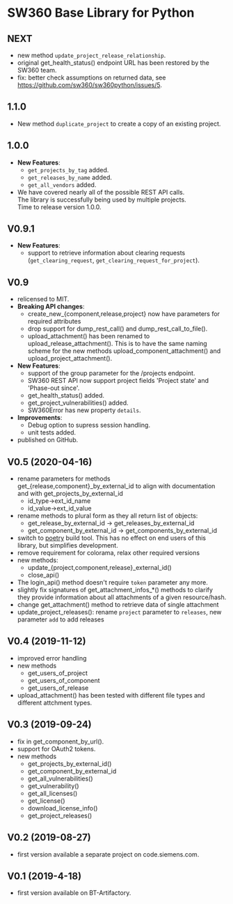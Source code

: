 # SW360 Base Library for Python

## NEXT
* new method `update_project_release_relationship`.
* original get_health_status() endpoint URL has been restored by the SW360 team.
* fix: better check assumptions on returned data, see https://github.com/sw360/sw360python/issues/5.

## 1.1.0
* New method `duplicate_project` to create a copy of an existing project.

## 1.0.0
* **New Features**:
  * `get_projects_by_tag` added.
  * `get_releases_by_name` added.
  * `get_all_vendors` added.
* We have covered nearly all of the possible REST API calls.  
  The library is successfully being used by multiple projects.  
  Time to release version 1.0.0.

## V0.9.1
* **New Features**:
    * support to retrieve information about clearing requests (`get_clearing_request`, `get_clearing_request_for_project`).

## V0.9
* relicensed to MIT.
* **Breaking API changes**:
    * create_new_{component,release,project} now have parameters for required attributes
    * drop support for dump_rest_call() and dump_rest_call_to_file().
    * upload_attachment() has been renamed to upload_release_attachment(). This is to have
      the same naming scheme for the new methods upload_component_attachment() and
      upload_project_attachment().
* **New Features**:
    * support of the group parameter for the /projects endpoint.
    * SW360 REST API now support project fields 'Project state' and 'Phase-out since'.
    * get_health_status() added.
    * get_project_vulnerabilities() added.
    * SW360Error has new property `details`.
* **Improvements**:
   * Debug option to supress session handling.
   * unit tests added.
* published on GitHub.

## V0.5 (2020-04-16)
* rename parameters for methods get_{release,component}_by_external_id
  to align with documentation and with get_projects_by_external_id
    * id_type->ext_id_name
    * id_value->ext_id_value
* rename methods to plural form as they all return list of objects:
    * get_release_by_external_id -> get_releases_by_external_id
    * get_component_by_external_id -> get_components_by_external_id
* switch to [poetry](https://python-poetry.org/) build tool. This has no
  effect on end users of this library, but simplifies development.
* remove requirement for colorama, relax other required versions
* new methods:
    * update_{project,component,release}_external_id()
    * close_api()
* The login_api() method doesn't require `token` parameter any more.
* slightly fix signatures of get_attachment_infos_*() methods to clarify
  they provide information about all attachments of a given resource/hash.
* change get_attachment() method to retrieve data of single attachment
* update_project_releases(): rename `project` parameter to `releases`,
  new parameter `add` to add releases

## V0.4 (2019-11-12)
* improved error handling
* new methods
    * get_users_of_project
    * get_users_of_component
    * get_users_of_release
* upload_attachment() has been tested with different file types
  and different attchment types.

## V0.3 (2019-09-24)
* fix in get_component_by_url().
* support for OAuth2 tokens.
* new methods
    * get_projects_by_external_id()
    * get_component_by_external_id
    * get_all_vulnerabilities()
    * get_vulnerability()
    * get_all_licenses()
    * get_license()
    * download_license_info()
    * get_project_releases()

## V0.2	(2019-08-27)
* first version available a separate project on code.siemens.com.

## V0.1 (2019-4-18)
* first version available on BT-Artifactory.
